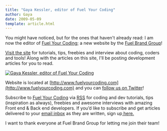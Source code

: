 ```yaml
---
title: "Gaya Kessler, editor of Fuel Your Coding"
author: Gaya
date: 2009-05-09
template: article.html
---
```

You might have noticed, but for the ones that haven't already read: I am now the editor of [Fuel Your Coding](http://fuelyourcoding.com/ "Fuel Your Coding"); a new website by the [Fuel Brand Group](http://www.fuelbrandgroup.com/ "Fuel Brand Group")!

[Visit the site](http://www.fuelyourcoding.com) for tutorials, tips, freebies and interview about coding, coders and tools! Along with the articles on this site, I'll be posting development articles for you to read.

[![Gaya Kessler, editor of Fuel Your Coding](/articles/gaya-kessler-editor-of-fuel-your-coding/fuelcodingheader.jpg "Gaya Kessler, editor of Fuel Your Coding")](/articles/gaya-kessler-editor-of-fuel-your-coding/ "Fuel Your Coding")

<span class="more"></span>

Website is located at [http://www.fuelyourcoding.com](http://www.fuelyourcoding.com) and you can [follow us on Twitter](http://twitter.com/fuelyourcoding "Follow on Twitter")!

Subscribe to [Fuel Your Coding](http://feeds2.feedburner.com/fuelyourcoding) via [RSS](http://feeds2.feedburner.com/fuelyourcoding) for coding and dev tutorials, tips (inspiration as always), freebies and awesome interviews with amazing Front end & Back end developers. If you’d like to subscribe and get articles delivered to your [email inbox](http://feedburner.google.com/fb/a/mailverify?uri=fuelyourcoding&loc=en_US) as they are written, sign up[ here.](http://feedburner.google.com/fb/a/mailverify?uri=fuelyourcoding&loc=en_US)

I want to thank everyone at Fuel Brand Group for letting me join their team!